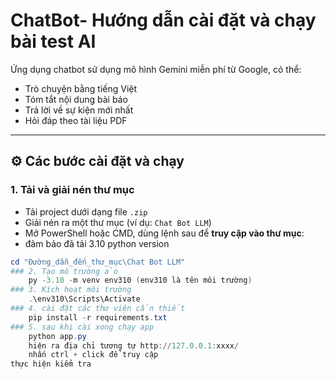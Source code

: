 # ChatBot- Hướng dẫn cài đặt và chạy bài test AI
Ứng dụng chatbot sử dụng mô hình Gemini miễn phí từ Google, có thể:
- Trò chuyện bằng tiếng Việt
- Tóm tắt nội dung bài báo
- Trả lời về sự kiện mới nhất
- Hỏi đáp theo tài liệu PDF
---
## ⚙️ Các bước cài đặt và chạy
### 1. Tải và giải nén thư mục
- Tải project dưới dạng file `.zip`
- Giải nén ra một thư mục (ví dụ: `Chat Bot LLM`)
- Mở PowerShell hoặc CMD, dùng lệnh sau để **truy cập vào thư mục**:
- đảm bảo đã tải 3.10 python version
```powershell
cd "Đường_dẫn_đến_thư_mục\Chat Bot LLM"
### 2. Tạo mô trường ảo
    py -3.10 -m venv env310 (env310 là tên môi trường)
### 3. Kích hoạt môi trường
    .\env310\Scripts\Activate
### 4. cài đặt các thư viện cần thiết
	pip install -r requirements.txt
### 5. sau khi cài xong chạy app
    python app.py
    hiện ra địa chỉ tương tự http://127.0.0.1:xxxx/
    nhấn ctrl + click để truy cập 
thực hiện kiểm tra